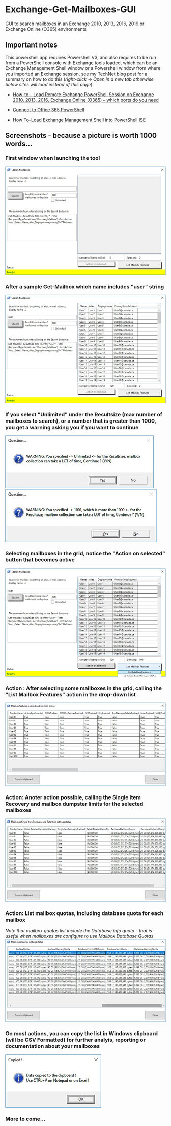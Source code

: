 # Exchange-Get-Mailboxes-GUI
GUI to search mailboxes in an Exchange 2010, 2013, 2016, 2019 or Exchange Online (O365) environments

## Important notes
This powershell app requires Powershell V3, and also requires to be run from a PowerShell console with Exchange tools loaded, which can be an Exchange Management Shell window or a Powershell window from where you imported an Exchange session, see my TechNet blog post for a summary on how to do this (*right-click => Open in a new tab otherwise below sites will load instead of this page*):

* [How-to – Load Remote Exchange PowerShell Session on Exchange 2010, 2013, 2016, Exchange Online (O365) – which ports do you need](https://blogs.technet.microsoft.com/samdrey/2018/04/06/how-to-load-remote-powershell-session-on-exchange-2010-2013-2016-exchange-online-o365-2/)

* [Connect to Office 365 PowerShell](https://docs.microsoft.com/en-us/office365/enterprise/powershell/connect-to-office-365-powershell)

* [How To–Load Exchange Management Shell into PowerShell ISE](https://blogs.technet.microsoft.com/samdrey/2017/12/17/how-to-load-exchange-management-shell-into-powershell-ise-2/)


## Screenshots - because a picture is worth 1000 words...

### First window when launching the tool
![screenshot1](DocResources/image0.jpg)

### After a sample Get-Mailbox which name includes "user" string
![screenshot2](DocResources/image1.jpg)

### If you select "Unlimited" under the Resultsize (max number of mailboxes to search), or a number that is greater than 1000, you get a warning asking you if you want to continue
![screenshot3](DocResources/image-Question-LotsOfItems.jpg)
![screenshot3.1](DocResources/image-Question-LotsOfItems2.jpg)

### Selecting mailboxes in the grid, notice the "Action on selected" button that becomes active
![screenshot4](DocResources/image-SelectForAction.jpg)

### Action : After selecting some mailboxes in the grid, calling the "List Mailbox Features" action in the drop-down list
![screenshot5](DocResources/image-Action-ListMbxFeatures.jpg)

### Action: Anoter action possible, calling the Single Item Recovery and mailbox dumpster limits for the selected mailboxes
![screenshot6](DocResources/image-Action-SingleItemRecoveryStatus.jpg)

### Action: List mailbox quotas, including database quota for each mailbox
*Note that mailbox quotas list include the Database info quota - that is useful when mailboxes are configure to use Mailbox Database Quotas*
![screenshot7](DocResources/image-Action-ListMailboxQuotas.jpg)


### On most actions, you can copy the list in Windows clipboard (will be CSV Formatted) for further analyis, reporting or documentation about your mailboxes
![screenshot8](DocResources/image-copyToClipBoard.jpg)

### More to come...

